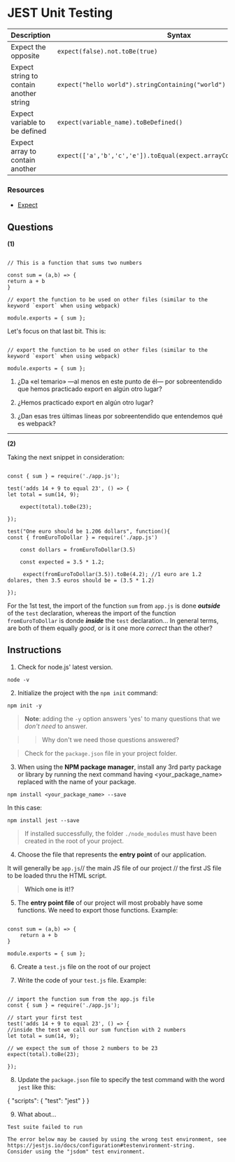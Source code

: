 # **JEST Unit Testing**

| **Description**                         | **Syntax**                                                             |
| --------------------------------------- | ---------------------------------------------------------------------- |
| Expect the opposite                     | `expect(false).not.toBe(true)`                                         |
| Expect string to contain another string | `expect("hello world").stringContaining("world")`                      |
| Expect variable to be defined           | `expect(variable_name).toBeDefined()`                                  |
| Expect array to contain another         | `expect(['a','b','c','e']).toEqual(expect.arrayContaining(['b','c']))` |

### Resources

-   [Expect](https://jestjs.io/docs/expect)

## Questions

**(1)**

```

// This is a function that sums two numbers

const sum = (a,b) => {
return a + b
}

// export the function to be used on other files (similar to the keyword `export` when using webpack)

module.exports = { sum };

```

Let's focus on that last bit. This is:

```

// export the function to be used on other files (similar to the keyword `export` when using webpack)

module.exports = { sum };

```

1. ¿Da «el temario» —al menos en este punto de él— por sobreentendido que hemos practicado export en algún otro lugar?

2. ¿Hemos practicado export en algún otro lugar?

3. ¿Dan esas tres últimas líneas por sobreentendido que entendemos qué es webpack?

---

**(2)**

Taking the next snippet in consideration:

```

const { sum } = require('./app.js');

test('adds 14 + 9 to equal 23', () => {
let total = sum(14, 9);

    expect(total).toBe(23);

});

test("One euro should be 1.206 dollars", function(){
const { fromEuroToDollar } = require('./app.js')

    const dollars = fromEuroToDollar(3.5)

    const expected = 3.5 * 1.2;

     expect(fromEuroToDollar(3.5)).toBe(4.2); //1 euro are 1.2 dolares, then 3.5 euros should be = (3.5 * 1.2)

});

```

For the 1st test, the import of the function `sum` from `app.js` is done **_outside_** of the `test` declaration, whereas the import of the
function `fromEuroToDollar` is donde **_inside_** the `test` declaration... In general terms, are both of them equally _good_, or is it one more _correct_ than the other?

## Instructions

1. Check for node.js' latest version.

`node -v`

2. Initialize the project with the `npm init` command:

`npm init -y`

> **Note**: adding the `-y` option answers 'yes' to many questions that we _don't need_ to answer.

> > Why don't we need those questions answered?

> Check for the `package.json` file in your project folder.

3. When using the **NPM package manager**, install any 3rd party package or library by running the next command having <your_package_name> replaced with the name of your package.

`npm install <your_package_name> --save`

In this case:

`npm install jest --save`

> If installed successfully, the folder `./node_modules` must have been created in the root of your project.

4. Choose the file that represents the **entry point** of our application.

It will generally be `app.js`// the main JS file of our project // the first JS file to be loaded thru the HTML script.

> **Which one is it!?**

5. The **entry point file** of our project will most probably have some functions. We need to export those functions. Example:

```

const sum = (a,b) => {
    return a + b
}

module.exports = { sum };

```

6. Create a `test.js` file on the root of our project

7. Write the code of your `test.js` file. Example:

```

// import the function sum from the app.js file
const { sum } = require('./app.js');

// start your first test
test('adds 14 + 9 to equal 23', () => {
//inside the test we call our sum function with 2 numbers
let total = sum(14, 9);

// we expect the sum of those 2 numbers to be 23
expect(total).toBe(23);

});
```

8. Update the `package.json` file to specify the test command with the word `jest` like this:

{
"scripts": {
"test": "jest"
}
}

9. What about...

```
Test suite failed to run

The error below may be caused by using the wrong test environment, see https://jestjs.io/docs/configuration#testenvironment-string.
Consider using the "jsdom" test environment.

```
